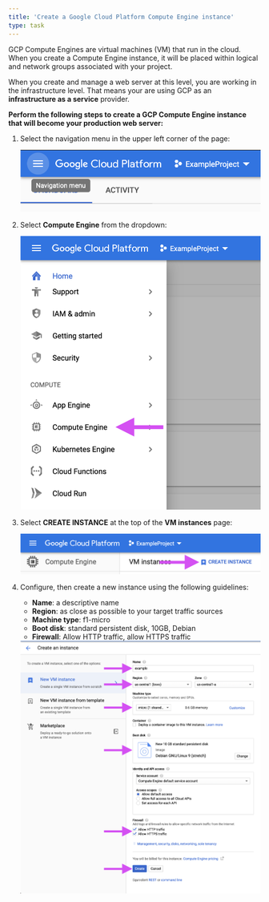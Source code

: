 ```yaml
---
title: 'Create a Google Cloud Platform Compute Engine instance'
type: task
---
```


GCP Compute Engines are virtual machines (VM) that run in the cloud. When you create a Compute Engine instance, it will be placed within logical and network groups associated with your project.

When you create and manage a web server at this level, you are working in the infrastructure level. That means your are using GCP as an **infrastructure as a service** provider.

**Perform the following steps to create a GCP Compute Engine instance that will become your production web server:**

1. Select the navigation menu in the upper left corner of the page:

    ![](/assets/img/gcpNavMenu.png)

2. Select **Compute Engine** from the dropdown:

    ![](/assets/img/gcpComputeEngine.png)

3. Select **CREATE INSTANCE** at the top of the **VM instances** page:

    ![](/assets/img/gcpCreateInstance.png)

4. Configure, then create a new instance using the following guidelines:

    * **Name**: a descriptive name
    * **Region**: as close as possible to your target traffic sources
    * **Machine type**: f1-micro
    * **Boot disk**: standard persistent disk, 10GB, Debian
    * **Firewall**: Allow HTTP traffic, allow HTTPS traffic


    <img class="imgOverrideTall" src="/assets/img/gcpInstanceCreateDetails.png"/>
